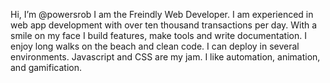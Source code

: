 Hi, I’m @powersrob
I am the Freindly Web Developer. I am experienced in web app development with over ten thousand transactions per day. With a smile on my face I build features, make tools and write documentation.
I enjoy long walks on the beach and clean code. I can deploy in several environments. Javascript and CSS are my jam. I like automation, animation, and gamification.


<!---
powersrob/powersrob is a ✨ special ✨ repository because its `README.md` (this file) appears on your GitHub profile.
You can click the Preview link to take a look at your changes.
--->
